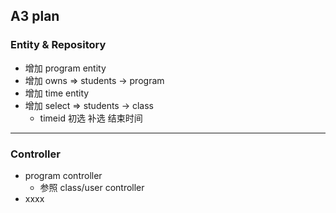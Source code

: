 ## A3 plan 

### Entity & Repository
  * 增加 program entity
  * 增加 owns => students -> program 
  * 增加 time entity
  * 增加 select => students -> class
    * timeid 初选 补选 结束时间

--- 

### Controller

  * program controller
    * 参照 class/user controller
  * xxxx

